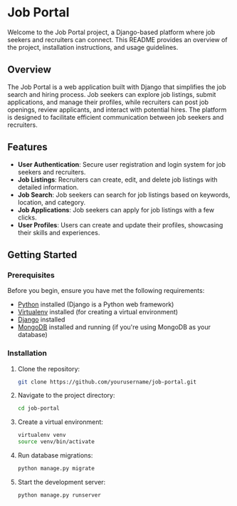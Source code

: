 # Job Portal

Welcome to the Job Portal project, a Django-based platform where job seekers and recruiters can connect. This README provides an overview of the project, installation instructions, and usage guidelines.

## Overview

The Job Portal is a web application built with Django that simplifies the job search and hiring process. Job seekers can explore job listings, submit applications, and manage their profiles, while recruiters can post job openings, review applicants, and interact with potential hires. The platform is designed to facilitate efficient communication between job seekers and recruiters.

## Features

- **User Authentication**: Secure user registration and login system for job seekers and recruiters.
- **Job Listings**: Recruiters can create, edit, and delete job listings with detailed information.
- **Job Search**: Job seekers can search for job listings based on keywords, location, and category.
- **Job Applications**: Job seekers can apply for job listings with a few clicks.
- **User Profiles**: Users can create and update their profiles, showcasing their skills and experiences.


## Getting Started

### Prerequisites

Before you begin, ensure you have met the following requirements:

- [Python](https://www.python.org/) installed (Django is a Python web framework)
- [Virtualenv](https://virtualenv.pypa.io/en/stable/) installed (for creating a virtual environment)
- [Django](https://www.djangoproject.com/) installed
- [MongoDB](https://www.mongodb.com/) installed and running (if you're using MongoDB as your database)

### Installation

1. Clone the repository:

   ```bash
   git clone https://github.com/yourusername/job-portal.git

2. Navigate to the project directory:

   ```bash
   cd job-portal

3. Create a virtual environment:

   ```bash
   virtualenv venv
   source venv/bin/activate

4. Run database migrations:

   ```bash
   python manage.py migrate

5.  Start the development server:

    ```bash
    python manage.py runserver

